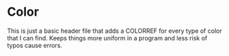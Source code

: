 # Color
This is just a basic header file that adds a COLORREF for every type of color that I can find. Keeps things more uniform in a program and less risk of typos cause errors.
